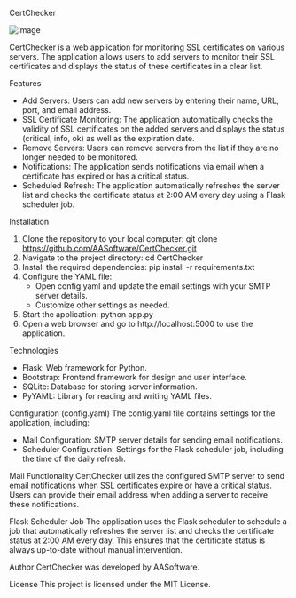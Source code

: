 CertChecker

![image](https://github.com/AASoftware/CertChecker/assets/163601966/4e1e42f2-0673-457c-8fec-2e87cf148039)


CertChecker is a web application for monitoring SSL certificates on various servers. The application allows users to add servers to monitor their SSL certificates and displays the status of these certificates in a clear list.

Features
- Add Servers: Users can add new servers by entering their name, URL, port, and email address.
- SSL Certificate Monitoring: The application automatically checks the validity of SSL certificates on the added servers and displays the status (critical, info, ok) as well as the expiration date.
- Remove Servers: Users can remove servers from the list if they are no longer needed to be monitored.
- Notifications: The application sends notifications via email when a certificate has expired or has a critical status.
- Scheduled Refresh: The application automatically refreshes the server list and checks the certificate status at 2:00 AM every day using a Flask scheduler job.

Installation
1. Clone the repository to your local computer:
   git clone https://github.com/AASoftware/CertChecker.git
2. Navigate to the project directory:
   cd CertChecker
3. Install the required dependencies:
   pip install -r requirements.txt
4. Configure the YAML file:
   - Open config.yaml and update the email settings with your SMTP server details.
   - Customize other settings as needed.
5. Start the application:
   python app.py
6. Open a web browser and go to http://localhost:5000 to use the application.

Technologies
- Flask: Web framework for Python.
- Bootstrap: Frontend framework for design and user interface.
- SQLite: Database for storing server information.
- PyYAML: Library for reading and writing YAML files.

Configuration (config.yaml)
The config.yaml file contains settings for the application, including:
- Mail Configuration: SMTP server details for sending email notifications.
- Scheduler Configuration: Settings for the Flask scheduler job, including the time of the daily refresh.

Mail Functionality
CertChecker utilizes the configured SMTP server to send email notifications when SSL certificates expire or have a critical status. Users can provide their email address when adding a server to receive these notifications.

Flask Scheduler Job
The application uses the Flask scheduler to schedule a job that automatically refreshes the server list and checks the certificate status at 2:00 AM every day. This ensures that the certificate status is always up-to-date without manual intervention.

Author
CertChecker was developed by AASoftware.

License
This project is licensed under the MIT License.
